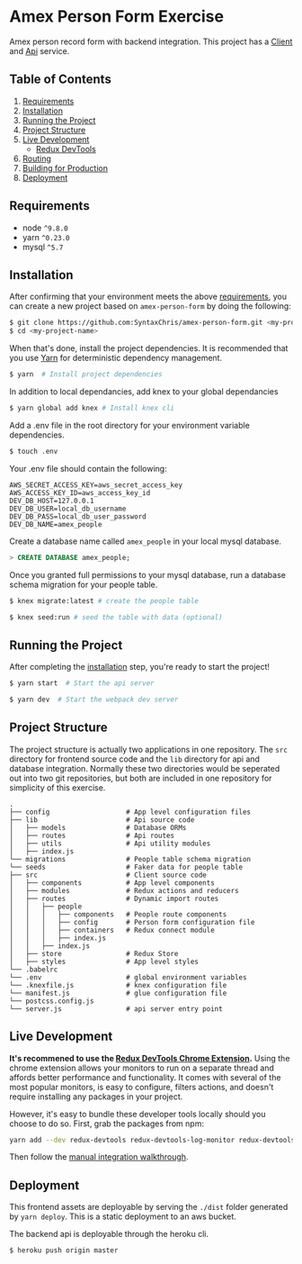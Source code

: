 # Amex Person Form Exercise

Amex person record form with backend integration. This project has a [Client](http://chrislehneis.com) and [Api](https://amex-person-form.herokuapp.com/v1.0/people) service.

## Table of Contents
1. [Requirements](#requirements)
1. [Installation](#getting-started)
1. [Running the Project](#running-the-project)
1. [Project Structure](#project-structure)
1. [Live Development](#local-development)
    * [Redux DevTools](#redux-devtools)
1. [Routing](#routing)
1. [Building for Production](#building-for-production)
1. [Deployment](#deployment)

## Requirements

* node `^9.8.0`
* yarn `^0.23.0`
* mysql `^5.7`

## Installation

After confirming that your environment meets the above [requirements](#requirements), you can create a new project based on `amex-person-form` by doing the following:

```bash
$ git clone https://github.com:SyntaxChris/amex-person-form.git <my-project-name>
$ cd <my-project-name>
```

When that's done, install the project dependencies. It is recommended that you use [Yarn](https://yarnpkg.com/) for deterministic dependency management.

```bash
$ yarn  # Install project dependencies
```

In addition to local dependancies, add knex to your global dependancies

```bash
$ yarn global add knex # Install knex cli
```

Add a .env file in the root directory for your environment variable dependencies.

```bash
$ touch .env
```

Your .env file should contain the following:

```text
AWS_SECRET_ACCESS_KEY=aws_secret_access_key
AWS_ACCESS_KEY_ID=aws_access_key_id
DEV_DB_HOST=127.0.0.1
DEV_DB_USER=local_db_username
DEV_DB_PASS=local_db_user_password
DEV_DB_NAME=amex_people
```

Create a database name called `amex_people` in your local mysql database.

```sql
> CREATE DATABASE amex_people;
```

Once you granted full permissions to your mysql database, run a database schema migration for your people table.

```bash
$ knex migrate:latest # create the people table
```

```bash
$ knex seed:run # seed the table with data (optional)
```

## Running the Project

After completing the [installation](#installation) step, you're ready to start the project!

```bash
$ yarn start  # Start the api server
```

```bash
$ yarn dev  # Start the webpack dev server
```

## Project Structure

The project structure is actually two applications in one repository. The `src` directory for frontend source code and the `lib` directory for api and database integration.  Normally these two directories would be seperated out into two git repositories, but both are included in one repository for simplicity of this exercise.

```
.
├── config                   # App level configuration files
├── lib                      # Api source code
│   ├── models               # Database ORMs     
│   ├── routes               # Api routes     
│   ├── utils                # Api utility modules  
│   ├── index.js             
└── migrations               # People table schema migration 
└── seeds                    # Faker data for people table
├── src                      # Client source code
│   ├── components           # App level components
│   ├── modules              # Redux actions and reducers
│   ├── routes               # Dynamic import routes
│   │   ├── people          
│   │   │   ├── components   # People route components
│   │   │   ├── config       # Person form configuration file
│   │   │   ├── containers   # Redux connect module
│   │   │   ├── index.js     
│   │   ├── index.js         
│   ├── store                # Redux Store
│   ├── styles               # App level styles
└── .babelrc                 
└── .env                     # global environment variables
└── .knexfile.js             # knex configuration file                 
└── manifest.js              # glue configuration file
└── postcss.config.js      
└── server.js                # api server entry point
```

## Live Development

**It's recommened to use the [Redux DevTools Chrome Extension](https://chrome.google.com/webstore/detail/redux-devtools/lmhkpmbekcpmknklioeibfkpmmfibljd).**
Using the chrome extension allows your monitors to run on a separate thread and affords better performance and functionality. It comes with several of the most popular monitors, is easy to configure, filters actions, and doesn't require installing any packages in your project.

However, it's easy to bundle these developer tools locally should you choose to do so. First, grab the packages from npm:

```bash
yarn add --dev redux-devtools redux-devtools-log-monitor redux-devtools-dock-monitor
```

Then follow the [manual integration walkthrough](https://github.com/gaearon/redux-devtools/blob/master/docs/Walkthrough.md).

## Deployment

This frontend assets are deployable by serving the `./dist` folder generated by `yarn deploy`. This is a static deployment to an aws bucket.

The backend api is deployable through the heroku cli.

```bash
$ heroku push origin master
```
